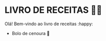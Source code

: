 # LIVRO DE RECEITAS :woman_cook:

Olá! Bem-vindo ao livro de receitas :happy:

- Bolo de cenoura :carrot:

